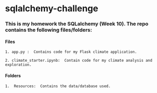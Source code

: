 # sqlalchemy-challenge

### This is my homework the SQLalchemy (Week 10).  The repo contains the following files/folders:

#### Files
    1. app.py :  Contains code for my Flask climate application.
    
    2. climate_starter.ipynb:  Contain code for my climate analysis and exploration.
    
#### Folders
    1.  Resources:  Contains the data/database used.
